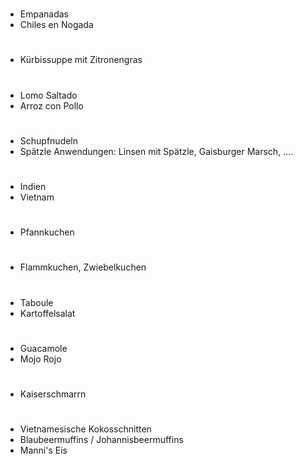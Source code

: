 #
* Empanadas
* Chiles en Nogada

#
* Kürbissuppe mit Zitronengras

#
* Lomo Saltado
* Arroz con Pollo

#
* Schupfnudeln
* Spätzle Anwendungen: Linsen mit Spätzle, Gaisburger Marsch, ....

#
* Indien
* Vietnam

#
* Pfannkuchen

#
* Flammkuchen, Zwiebelkuchen

#
* Taboule
* Kartoffelsalat

#
* Guacamole
* Mojo Rojo

#
* Kaiserschmarrn

#
* Vietnamesische Kokosschnitten
* Blaubeermuffins / Johannisbeermuffins
* Manni's Eis
